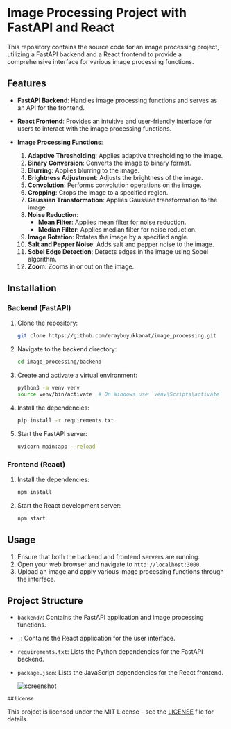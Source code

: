 # Image Processing Project with FastAPI and React

This repository contains the source code for an image processing project, utilizing a FastAPI backend and a React frontend to provide a comprehensive interface for various image processing functions.

## Features

- **FastAPI Backend**: Handles image processing functions and serves as an API for the frontend.
- **React Frontend**: Provides an intuitive and user-friendly interface for users to interact with the image processing functions.
- **Image Processing Functions**:

    1. **Adaptive Thresholding**: Applies adaptive thresholding to the image.
    2. **Binary Conversion**: Converts the image to binary format.
    3. **Blurring**: Applies blurring to the image.
    4. **Brightness Adjustment**: Adjusts the brightness of the image.
    5. **Convolution**: Performs convolution operations on the image.
    6. **Cropping**: Crops the image to a specified region.
    7. **Gaussian Transformation**: Applies Gaussian transformation to the image.
    8. **Noise Reduction**:
        - **Mean Filter**: Applies mean filter for noise reduction.
        - **Median Filter**: Applies median filter for noise reduction.
    9. **Image Rotation**: Rotates the image by a specified angle.
    10. **Salt and Pepper Noise**: Adds salt and pepper noise to the image.
    11. **Sobel Edge Detection**: Detects edges in the image using Sobel algorithm.
    12. **Zoom**: Zooms in or out on the image.

## Installation

### Backend (FastAPI)

1. Clone the repository:
    ```sh
    git clone https://github.com/eraybuyukkanat/image_processing.git
    ```
2. Navigate to the backend directory:
    ```sh
    cd image_processing/backend
    ```
3. Create and activate a virtual environment:
    ```sh
    python3 -m venv venv
    source venv/bin/activate  # On Windows use `venv\Scripts\activate`
    ```
4. Install the dependencies:
    ```sh
    pip install -r requirements.txt
    ```
5. Start the FastAPI server:
    ```sh
    uvicorn main:app --reload
    ```

### Frontend (React)

1. Install the dependencies:
    ```sh
    npm install
    ```
2. Start the React development server:
    ```sh
    npm start
    ```

## Usage

1. Ensure that both the backend and frontend servers are running.
2. Open your web browser and navigate to `http://localhost:3000`.
3. Upload an image and apply various image processing functions through the interface.

## Project Structure

- `backend/`: Contains the FastAPI application and image processing functions.
- `.`: Contains the React application for the user interface.
- `requirements.txt`: Lists the Python dependencies for the FastAPI backend.
- `package.json`: Lists the JavaScript dependencies for the React frontend.

  ![screenshot](https://github.com/eraybuyukkanat/image_processing/assets/89808574/5e978f66-128e-44de-8a6c-4c7570f5aedb)

<sub>## License

This project is licensed under the MIT License - see the <a href="LICENSE">LICENSE</a> file for details.</sub>


